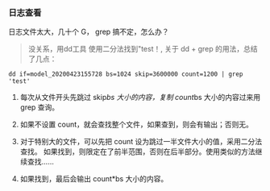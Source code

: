 ### 日志查看

日志文件太大，几十个 G， grep 搞不定，怎么办？

> 没关系，用dd工具 使用二分法找到"test！, 关于 dd + grep 的用法，总结了几点：

```shell
dd if=model_20200423155728 bs=1024 skip=3600000 count=1200 | grep 'test'
```

1. 每次从文件开头先跳过 skip*bs 大小的内容，复制 count*bs 大小的内容过来用 grep 查询。

2. 如果不设置 count，就会查找整个文件，如果查到，则会有输出；否则无。

3. 对于特别大的文件，可以先把 count 设为跳过一半文件大小的值，采用二分法查找。
如果找到，则限定在了前半范围，否则在后半部分。使用类似的方法继续查找……

4. 如果找到，最后会输出 count*bs 大小的内容。